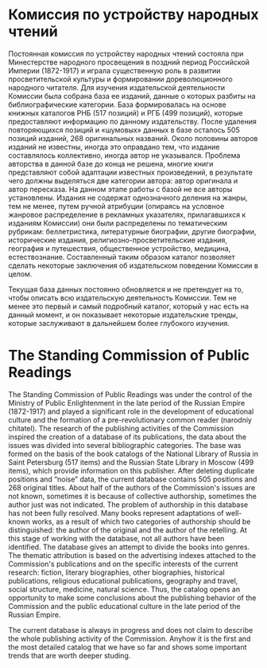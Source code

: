 # Комиссия по устройству народных чтений
Постоянная комиссия по устройству народных чтений состояла при Минестерстве народного просвещения в поздний период Российской Империи (1872-1917) и играла существенную роль в развитии просветительской культуры и формировании дореволюционного народного читателя. Для изучения издательской деятельности Комиссии была собрана база ее изданий, данные о которых разбиты на библиографические категории. База формировалась на основе книжных каталогов РНБ (517 позиций) и РГБ (499 позиций), которые предоставляют информацию по данному издательству. После удаления повторяющихся позиций и «шумовых» данных в базе осталось 505 позиций изданий, 268 оригинальных названий. Около половины авторов изданий не известны, иногда это оправдано тем, что издание составлялось коллективно, иногда автор не указывался. Проблема авторства в данной базе до конца не решена,  многие книги представляют собой адаптации известных произведений, в результате чего должны выделяться две категории автора: автор оригинала и автор пересказа. На данном этапе работы с базой не все авторы установлены.  Издания не содержат однозначного деления на жанры, тем не менее, путем ручной атрибуции (опираясь на условное жанровое распределение в рекламных указателях, прилагавшихся к изданиям Комиссии) они были распределены по тематическим рубрикам: беллетристика, литературные биографии, другие биографии, исторические издания, религиозно-просветительские издания, география и путешествия, общественное устройство, медицина, естествознание. Составленный таким образом каталог позволяет сделать некоторые заключения об издательском поведении Комиссии в целом. 

Текущая база данных постоянно обновляется и не претендует на то, чтобы описать всю издательскую деятельность Комиссии. Тем не менее это первый и самый подробный каталог, который у нас есть на данный момент, и он показывает некоторые издательские тренды, которые заслуживают в дальнейшем более глубокого изучения.

# The Standing Commission of Public Readings 
The Standing Commission of Public Readings was under the control of the Ministry of Public Enlightenment in the late period of the Russian Empire (1872-1917) and played a significant role in the development of educational culture and the formation of a pre-revolutionary common reader (narodniy chitatel). The research of the publishing activities of the Commission inspired the creation of a database of its publications, the data about the issues was divided into several bibliographic categories. The base was formed on the basis of the book catalogs of the National Library of Russia in Saint Petersburg (517 items) and the Russian State Library in Moscow (499 items), which provide information on this publisher. After deleting duplicate positions and “noise” data, the current database contains 505 positions and 268 original titles. About half of the authors of the Commission's issues are not known, sometimes it is because of collective authorship, sometimes the author just was not indicated. The problem of authorship in this database has not been fully resolved. Many books represent adaptations of well-known works, as a result of which two categories of authorship should be distinguished: the author of the original and the author of the retelling. At this stage of working with the database, not all authors have been identified. The database gives an attempt to divide the books into genres. The thematic attribution is based on the advertising indexes attached to the Commission's publications and on the specific interests of the current research: fiction, literary biographies, other biographies, historical publications, religious educational publications, geography and travel, social structure, medicine, natural science. Thus, the catalog opens an opportunity to make some conclusions about the publishing behavior of the Commission and the public educational culture in the late period of the Russian Empire.

The current database is always in progress and does not claim to describe the whole publishing activity of the Commission. Anyhow it is the first and the most detailed catalog that we have so far and shows some important trends that are worth deeper studing.
